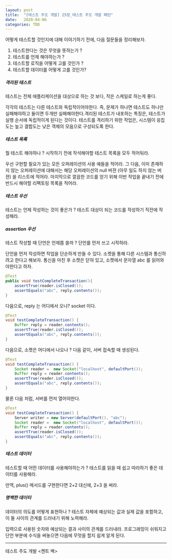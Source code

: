 ```yaml
---
layout: post
title:  "[테스트 주도 개발] 25장_테스트 주도 개발 패턴"
date:   2020-04-06
categories: TDD
---
```


어떻게 테스트할 것인지에 대해 이야기하기 전에, 다음 질문들을 정리해보자.

1. 테스트한다는 것은 무엇을 뜻하는가 ?
2. 테스트를 언제 해야하는가 ?
3. 테스트할 로직을 어떻게 고를 것인가 ?
4. 테스트할 데이터를 어떻게 고를 것인가?

##### 격리된 테스트

테스트는 전체 애플리케이션을 대상으로 하는 것 보다, 작은 스케일로 하는게 좋다. 

각각의 테스트는 다른 테스트와 독립적이어야한다. 즉, 문제가 하나면 테스트도 하나만 실패해야하고 둘이면 두개만 실패해야한다.격리된 테스트가 내포하는 특징은, 테스트가 실행 순서에 독립적이게 된다는 것이다. 테스트를 격리하기 위한 작업은, 시스템이 응집도는 높고 결합도는 낮은 객체의 모음으로 구성되도록 한다.

##### 테스트 목록

뭘 테스트 해야하나 ? 시작하기 전에 작석해야할 테스트 목록을 모두 적어둬라.

우선 구현할 필요가 있는 모든 오퍼레이션의 사용 예들을 적어라. 그 다음, 이미 존재하지 않는 오퍼레이션에 대해서는 해당 오퍼레이션의 null 버젼 (아무 일도 하지 않는 버젼) 을 리스트에 적어라. 마지막으로 깔끔한 코드를 얻기 위해 이번 작업을 끝내기 전에 반드시 해야할 리펙토링 목록을 적어라.

##### 테스트 우선

테스트는 언제 작성하는 것이 좋은가 ? 테스트 대상이 되는 코드를 작성하기 직전에 작성해라.

##### assertion 우선

테스트 작성할 때 단언은 언제쯤 쓸까 ? 단언를 먼저 쓰고 시작하라. 

단언을 먼저 작성하면 작업을 단순하게 만들 수 있다. 소켓을 통해 다른 시스템과 통신하려고 한다고 해보자. 통신을 마친 후 소켓은 닫혀 있고, 소켓에서 문자열 abc 를 읽어와야한다고 하자.

```java
@Test
public void testCompleteTransaction(){
    assertTrue(reader.isClosed());
    assertEquals("abc", reply.contents());
}
```

다음으로, reply 는 어디에서 오나? socket 이다.

```java
@Test
void testCompleteTransaction() {
    Buffer reply = reader.contents();
    assertTrue(reader.isClosed());
    assertEquals("abc", reply.contents());
}
```

다음으로, 소켓은 어디에서 나오나 ? 다음 같이, 서버 접속할 때 생성된다.

```java
@Test
void testCompleteTransaction() {
    Socket reader =  new Socket("localhost", defaultPort());
    Buffer reply = reader.contents();
    assertTrue(reader.isClosed());
    assertEquals("abc", reply.contents());
}
```

물론 다음 처럼, 서버를 먼저 열어야한다.

```java
@Test
void testCompleteTransaction() {
    Server writer = new Server(defaultPort(), "abc");
    Socket reader =  new Socket("localhost", defaultPort());
    Buffer reply = reader.contents();
    assertTrue(reader.isClosed());
    assertEquals("abc", reply.contents());
}
```

##### 테스트 데이터

테스트할 때 어떤 데이터를 사용해야하는가 ? 테스트를 읽을 때 쉽고 따라하기 좋은 데이터를 사용해라.

만역, plus() 메서드를 구현한다면 2+2 대신에, 2+3 을 써라.

##### 명백한 데이터

데이터의 의도를 어떻게 표현하나 ? 테스트 자체에 예상되는 값과 실제 값을 포함하고, 이 둘 사이의 관계를 드러내기 위해 노력해라. 

입력으로 사용된 숫자와 예상되는 결과 사이의 관계를 드러내라. 프로그래밍이 쉬워지고 단언 부분에 수식을 써놓으면 다음에 무엇을 할지 쉽게 알게 된다.

---

테스트 주도 개발 <켄트 벡> 
